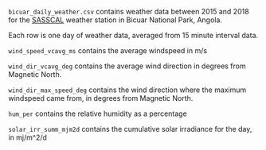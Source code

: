 `bicuar_daily_weather.csv` contains weather data between 2015 and 2018 for the [SASSCAL](http://www.sasscalweathernet.org) weather station in Bicuar National Park, Angola. 

Each row is one day of weather data, averaged from 15 minute interval data.

`wind_speed_vcavg_ms` contains the average windspeed in m/s

`wind_dir_vcavg_deg` contains the average wind direction in degrees from Magnetic North.

`wind_dir_max_speed_deg` contains the wind direction where the maximum windspeed came from, in degrees from Magnetic North.

`hum_per` contains the relative humidity as a percentage

`solar_irr_summ_mjm2d` contains the cumulative solar irradiance for the day, in mj/m^2/d
